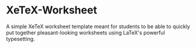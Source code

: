 # XeTeX-Worksheet
A simple XeTeX worksheet template meant for students to be able to quickly put together pleasant-looking worksheets using LaTeX's powerful typesetting.
